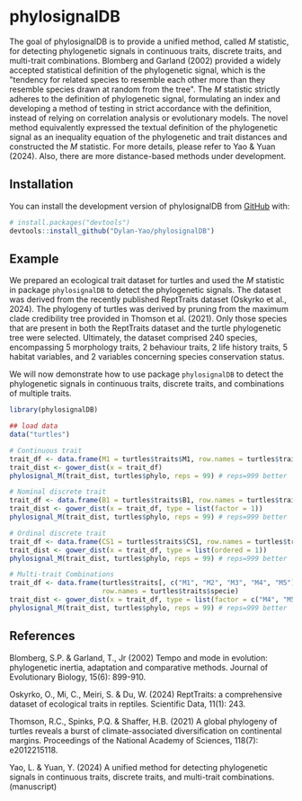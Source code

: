 # phylosignalDB

<!-- badges: start -->

<!-- badges: end -->

The goal of phylosignalDB is to provide a unified method, called *M* statistic, for detecting phylogenetic signals in continuous traits, discrete traits, and multi-trait combinations. Blomberg and Garland (2002) provided a widely accepted statistical definition of the phylogenetic signal, which is the "tendency for related species to resemble each other more than they resemble species drawn at random from the tree". The *M* statistic strictly adheres to the definition of phylogenetic signal, formulating an index and developing a method of testing in strict accordance with the definition, instead of relying on correlation analysis or evolutionary models. The novel method equivalently expressed the textual definition of the phylogenetic signal as an inequality equation of the phylogenetic and trait distances and constructed the *M* statistic. For more details, please refer to Yao & Yuan (2024). Also, there are more distance-based methods under development.

## Installation

You can install the development version of phylosignalDB from [GitHub](https://github.com/) with:

``` r
# install.packages("devtools")
devtools::install_github("Dylan-Yao/phylosignalDB")
```

## Example

We prepared an ecological trait dataset for turtles and used the *M* statistic in package `phylosignalDB` to detect the phylogenetic signals. The dataset was derived from the recently published ReptTraits dataset (Oskyrko et al., 2024). The phylogeny of turtles was derived by pruning from the maximum clade credibility tree provided in Thomson et al. (2021). Only those species that are present in both the ReptTraits dataset and the turtle phylogenetic tree were selected. Ultimately, the dataset comprised 240 species, encompassing 5 morphology traits, 2 behaviour traits, 2 life history traits, 5 habitat variables, and 2 variables concerning species conservation status.

We will now demonstrate how to use package `phylosignalDB` to detect the phylogenetic signals in continuous traits, discrete traits, and combinations of multiple traits.

``` r
library(phylosignalDB)

## load data
data("turtles")

# Continuous trait
trait_df <- data.frame(M1 = turtles$traits$M1, row.names = turtles$traits$specie)
trait_dist <- gower_dist(x = trait_df)
phylosignal_M(trait_dist, turtles$phylo, reps = 99) # reps=999 better

# Nominal discrete trait
trait_df <- data.frame(B1 = turtles$traits$B1, row.names = turtles$traits$specie)
trait_dist <- gower_dist(x = trait_df, type = list(factor = 1))
phylosignal_M(trait_dist, turtles$phylo, reps = 99) # reps=999 better

# Ordinal discrete trait
trait_df <- data.frame(CS1 = turtles$traits$CS1, row.names = turtles$traits$specie)
trait_dist <- gower_dist(x = trait_df, type = list(ordered = 1))
phylosignal_M(trait_dist, turtles$phylo, reps = 99) # reps=999 better

# Multi-trait Combinations
trait_df <- data.frame(turtles$traits[, c("M1", "M2", "M3", "M4", "M5")],
                       row.names = turtles$traits$specie)
trait_dist <- gower_dist(x = trait_df, type = list(factor = c("M4", "M5")))
phylosignal_M(trait_dist, turtles$phylo, reps = 99) # reps=999 better
```

## References

Blomberg, S.P. & Garland, T., Jr (2002) Tempo and mode in evolution: phylogenetic inertia, adaptation and comparative methods. Journal of Evolutionary Biology, 15(6): 899-910.

Oskyrko, O., Mi, C., Meiri, S. & Du, W. (2024) ReptTraits: a comprehensive dataset of ecological traits in reptiles. Scientific Data, 11(1): 243.

Thomson, R.C., Spinks, P.Q. & Shaffer, H.B. (2021) A global phylogeny of turtles reveals a burst of climate-associated diversification on continental margins. Proceedings of the National Academy of Sciences, 118(7): e2012215118.

Yao, L. & Yuan, Y. (2024) A unified method for detecting phylogenetic signals in continuous traits, discrete traits, and multi-trait combinations. (manuscript)

